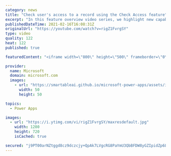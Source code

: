 ```yaml
---
category: news
title: "Check user's access to a record using the Check Access feature"
excerpt: "In this feature overview video series, we highlight new capabilities included in the latest update to Microsoft Power Apps.  This featured product update to Power Apps highlights check access, a new record level security feature admins can use to check and assign security roles.  Get the most out of"
publishedDateTime: 2021-02-16T16:08:31Z
originalUrl: "https://youtube.com/watch?v=rigZ1FvrgSY"
type: video
quality: 122
heat: 122
published: true

featuredContent: "<iframe width=\"800\" height=\"500\" frameborder=\"0\" src=\"https://www.youtube.com/embed/rigZ1FvrgSY\" allow=\"accelerometer; autoplay; encrypted-media; gyroscope; picture-in-picture\" allowfullscreen></iframe>"

provider:
  name: Microsoft
  domain: microsoft.com
  images:
    - url: "https://smartableai.github.io/microsoft-power-apps/assets/images/organizations/microsoft.com-50x50.jpg"
      width: 50
      height: 50

topics:
  - Power Apps

images:
  - url: "https://i.ytimg.com/vi/rigZ1FvrgSY/maxresdefault.jpg"
    width: 1280
    height: 720
    isCached: true

secured: "j9PT00arNZtggd8cz9dczcjy+QpAk7LVgcRG8PaYmU3QbBFDW8yGZIpidZp6LSZ/AUDrUHZCRNFctcUyGNutb9pz5lp53esW5T71VacmNmBfmlhxlOn6QFX+K4Dt9ptFXjd8I0lVSSdkeNO/3w0pvymvGdztftl2KkdknAffvuE8MFnQ5ovND1fOTftKOmJ3sSL48Yh3jhdUCLZLjhAeNROa41m2LnsstBD/PWUMEv4xu3OMqOS8LsygAvK6vBYFhX1FMu9K78LG84JLrSxmhBbja3zKc7Z2WjcF7mKM+O7POuhnlvk7EGuJBEvYEKEs1gHsa9ckX67Iyna75u/HP59/2wb4dRCh8+Y4To2FzR4Ph/841R3vy8/JvnARxcsUWbQLVtocL6PHlk263pFe30uDkaiu/prV0BVv6hRF0k0BnhrFEMQi6l3Y2GhcWjJ9;FcRtKrHRiK0Ex7lmdpxG6g=="
---
```


